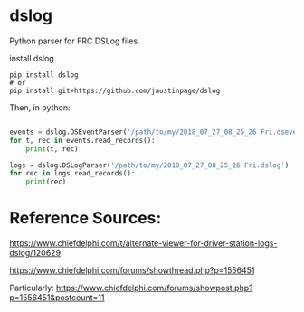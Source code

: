 # dslog
Python parser for FRC DSLog files.

install dslog
```shell
pip install dslog
# or
pip install git+https://github.com/jaustinpage/dslog
```


Then, in python:

```python

events = dslog.DSEventParser('/path/to/my/2018_07_27_08_25_26 Fri.dsevents')
for t, rec in events.read_records():
    print(t, rec)

logs = dslog.DSLogParser('/path/to/my/2018_07_27_08_25_26 Fri.dslog')
for rec in logs.read_records():
    print(rec)

```

# Reference Sources:
  https://www.chiefdelphi.com/t/alternate-viewer-for-driver-station-logs-dslog/120629

  https://www.chiefdelphi.com/forums/showthread.php?p=1556451

Particularly:
  https://www.chiefdelphi.com/forums/showpost.php?p=1556451&postcount=11
  
